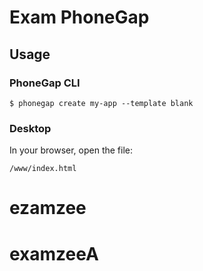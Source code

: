 # Exam PhoneGap

## Usage

### PhoneGap CLI

    $ phonegap create my-app --template blank

### Desktop

In your browser, open the file:

    /www/index.html

# ezamzee
# examzeeA
